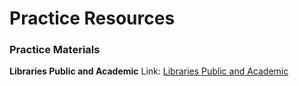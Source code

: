 # Practice Resources

### Practice Materials

**Libraries Public and Academic**
Link: [Libraries Public and Academic](Practice/libraries.xlsx)
